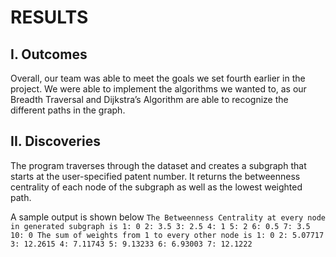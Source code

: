 # RESULTS
## I. Outcomes
Overall, our team was able to meet the goals we set fourth earlier in the project. We were able to implement the algorithms we wanted to, as our Breadth Traversal and Dijkstra’s Algorithm are able to recognize the different paths in the graph.

## II. Discoveries
The program traverses through the dataset and creates a subgraph that starts at the user-specified patent number. It returns the betweenness centrality of each node of the subgraph as well as the lowest weighted path.

A sample output is shown below
``
The Betweenness Centrality at every node in generated subgraph is
1: 0
2: 3.5
3: 2.5
4: 1
5: 2
6: 0.5
7: 3.5
10: 0
The sum of weights from 1 to every other node is
1: 0
2: 5.07717
3: 12.2615
4: 7.11743
5: 9.13233
6: 6.93003
7: 12.1222
``
